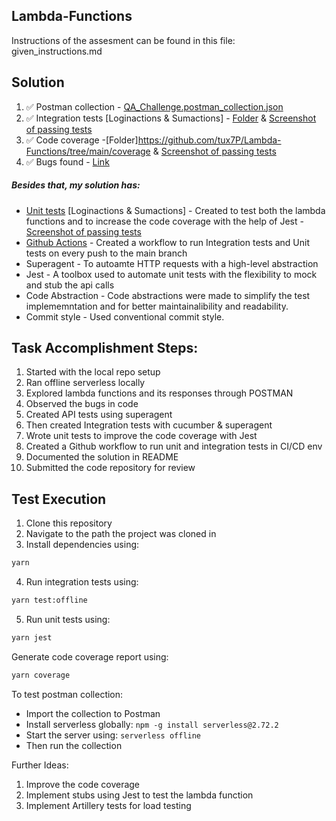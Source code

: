 ## Lambda-Functions
Instructions of the assesment can be found in this file: given_instructions.md

## Solution
1. ✅ Postman collection - [QA_Challenge.postman_collection.json](https://github.com/tux7P/Lambda-Functions/blob/main/test_resource/QA_Challenge.postman_collection.json)
2. ✅ Integration tests [Loginactions & Sumactions] - [Folder](https://github.com/tux7P/Lambda-Functions/tree/main/spec/cucumber/steps) & [Screenshot of passing tests](https://github.com/tux7P/Lambda-Functions/blob/main/test_resource/screenshots/Integration_tests.png)
3. ✅ Code coverage -[Folder]https://github.com/tux7P/Lambda-Functions/tree/main/coverage & [Screenshot of passing tests](https://github.com/tux7P/Lambda-Functions/blob/main/test_resource/screenshots/code_coverage.png)
4. ✅ Bugs found - [Link](https://github.com/tux7P/Lambda-Functions/blob/main/test_resource/Bug.md)

##### Besides that, my solution has:
* [Unit tests](https://github.com/tux7P/Lambda-Functions/blob/main/tests/unit.test.ts) [Loginactions & Sumactions] - Created to test both the lambda functions and to increase the code coverage with the help of Jest - [Screenshot of passing tests](https://github.com/tux7P/Lambda-Functions/blob/main/test_resource/screenshots/unit_tests.png)
* [Github Actions](https://github.com/tux7P/Lambda-Functions/actions) - Created a workflow to run Integration tests and Unit tests on every push to the main branch
* Superagent - To autoamte HTTP requests with a high-level abstraction 
* Jest - A toolbox used to automate unit tests with the flexibility to mock and stub the api calls 
* Code Abstraction - Code abstractions were made to simplify the test implememntation and for better maintainalibility and readability.
* Commit style - Used conventional commit style.


## Task Accomplishment Steps:
1. Started with the local repo setup
2. Ran offline serverless locally
3. Explored lambda functions and its responses through POSTMAN
4. Observed the bugs in code
5. Created API tests using superagent
6. Then created Integration tests with cucumber & superagent
7. Wrote unit tests to improve the code coverage with Jest
8. Created a Github workflow to run unit and integration tests in CI/CD env
9. Documented the solution in README
10. Submitted the code repository for review

## Test Execution
1. Clone this repository
2. Navigate to the path the project was cloned in
3. Install dependencies using: 
```sh
yarn
```
4. Run integration tests using: 
```sh
yarn test:offline
```
5. Run unit tests using: 
```sh
yarn jest
```
Generate code coverage report using: 
```sh
yarn coverage
```
To test postman collection:
- Import the collection to Postman
- Install serverless globally: `npm -g install serverless@2.72.2`
- Start the server using: `serverless offline`
- Then run the collection

Further Ideas:
1. Improve the code coverage 
2. Implement stubs using Jest to test the lambda function
2. Implement Artillery tests for load testing 
